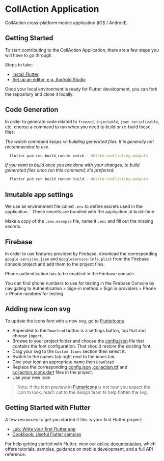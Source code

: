 # CollAction Application

CollAction cross-platform mobile application (iOS / Android).

## Getting Started

To start contributing to the CollAction Application, there are a few steps you will have to go
through.

Steps to take:

- [Install Flutter](https://flutter.dev/docs/get-started/install)
- [Set up an editor, e.g. Android Studio](https://flutter.dev/docs/get-started/editor?tab=androidstudio)

Once your local environment is ready for Flutter development, you can fork the repository and clone
it locally.

## Code Generation

In order to generate code related to `freezed`, `injectable`, `json_serializable`, etc. choose a
command to run when you need to build or re-build these files:

_The watch command keeps re-building generated files. It is generally not recommended to use._

```bash
  flutter pub run build_runner watch --delete-conflicting-outputs
```

_If you want to build once you are done with your changes, to build generated files once run this
command, it's preferred._

```bash
  flutter pub run build_runner build --delete-conflicting-outputs
```

## Imutable app settings

We use an environment file called `.env` to define secrets used in the application. `
These secrets are bundled with the application at build-time.

Make a copy of the `.env.example` file, name it `.env` and fill out the missing secrets.

## Firebase

In order to use features provided by Firebase, download the corresponding `google-services.json`
and `GoogleService-Info.plist` from the Firebase console project and add them to the project files.

Phone authentication has to be enabled in the Firebase console.

You can find phone numbers to use for testing in the Firebase Console by navigating to
Authentication > Sign-in method > Sign in providers > Phone > Phone numbers for testing

## Adding new icon svg

To update the icons font with a new svg, go to [FlutterIcons](https://www.fluttericon.com/)

- Appended to the `Download` button is a settings button, tap that and choose `Import`.
- Browse to your project folder and choose the [config.json](assets/fonts/icons/config.json) file
  that contains the font configuration. That should restore the existing font.
- Drag your svg to the `Custom Icons` section then select it.
- Switch to the names tab right next to the icons tab.
- Give your icon an appropriate name then `Download`
- Replace the corresponding [config.json](assets/fonts/icons/config.json)
  ,[collaction.ttf](assets/fonts/icons/collaction.ttf)
  and [collaction_icons.dart](lib/presentation/core/collaction_icons.dart) files in the project.
- Use your new icon

> Note: If the icon preview in [FlutterIcons](https://www.fluttericon.com/) is not how you expect the icon to look, reach out to the design team to help flatten the svg.

## Getting Started with Flutter

A few resources to get you started if this is your first Flutter project:

- [Lab: Write your first Flutter app](https://flutter.dev/docs/get-started/codelab)
- [Cookbook: Useful Flutter samples](https://flutter.dev/docs/cookbook)

For help getting started with Flutter, view our
[online documentation](https://flutter.dev/docs), which offers tutorials, samples, guidance on
mobile development, and a full API reference.
